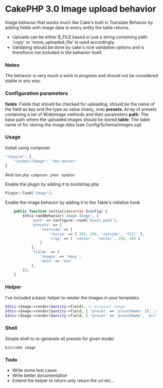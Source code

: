 CakePHP 3.0 Image upload behavior
=====
Image behavior that works much like Cake's built in Translate Behavior by adding fields with image data to every entity the table returns.

* Uploads can be either $_FILE based or just a string containing path. 'copy' or 'move_uploaded_file' is used accordingly.
* Validating should be done by cake's nice validation options and is thereforce not included in the behavior itself.

### Notes
The behavior is very much a work in progress and should not be considered stable in any way.

### Configuration parameters
**fields**: Fields that should be checked for uploading, should be the name of the field as key and the type as value (many, one)
**presets**: Array of presets containing a list of WideImage methods and their parameters
**path**: The base path where the uploaded images should be stored
**table**: The table name of for storing the image data (see Config/Schema/images.sql)

### Usage

Install using composer

```javascript
"require": {
	"josbeir/Image": "dev-master"
}
```

And run `php composer.phar update`

Enable the plugin by adding it to bootstrap.php
```php
Plugin::load('Image');
```

Enable the image behavior by adding it to the Table's initialize hook

```php
	public function initialize(array $config) {
		$this->addBehavior('Image.Image', [
			'path' => Configure::read('Asset.path'),
			'presets' => [
				'overview' => [
					'resize' => [ 200, 200, 'outside', 'fill' ],
					'crop' => [ 'center', 'center', 200, 200 ]
				]
			],
			'fields' => [
				'images' => 'many',
				'main' => 'one'
			],
		]);
	}
```

### Helper
I've included a basic helper to render the images in your templates.

```php
$this->Image->render($entity->field); // Original image
$this->Image->render($entity->field, [ 'preset' => 'presetName' ]); // Preset
$this->Image->render($entity->field, [ 'preset' => 'presetName', 'alt' => 'Cool image' ]); // Preset + image attributes
```

### Shell
Simple shell to re-generate all presets for given model

```cli
bin/cake image
```

### Todo
- Write some test cases
- Write better documentation
- Extend the helper to return only return the url etc...
